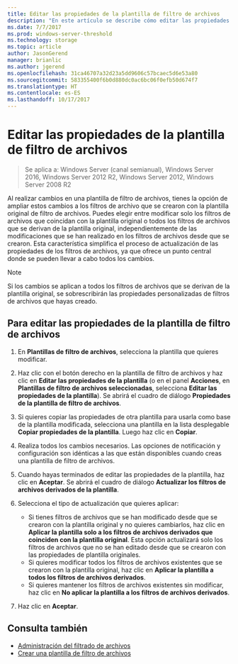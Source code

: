 ```yaml
---
title: Editar las propiedades de la plantilla de filtro de archivos
description: "En este artículo se describe cómo editar las propiedades de la plantilla de filtro de archivos"
ms.date: 7/7/2017
ms.prod: windows-server-threshold
ms.technology: storage
ms.topic: article
author: JasonGerend
manager: brianlic
ms.author: jgerend
ms.openlocfilehash: 31ca46707a32d23a5dd9606c57bcaec5d6e53a80
ms.sourcegitcommit: 583355400f6b0d880dc0ac6bc06f0efb50d674f7
ms.translationtype: HT
ms.contentlocale: es-ES
ms.lasthandoff: 10/17/2017
---
```

# <a name="edit-file-screen-template-properties"></a>Editar las propiedades de la plantilla de filtro de archivos

> Se aplica a: Windows Server (canal semianual), Windows Server 2016, Windows Server 2012 R2, Windows Server 2012, Windows Server 2008 R2

Al realizar cambios en una plantilla de filtro de archivos, tienes la opción de ampliar estos cambios a los filtros de archivo que se crearon con la plantilla original de filtro de archivos. Puedes elegir entre modificar solo los filtros de archivos que coincidan con la plantilla original o todos los filtros de archivos que se derivan de la plantilla original, independientemente de las modificaciones que se han realizado en los filtros de archivos desde que se crearon. Esta característica simplifica el proceso de actualización de las propiedades de los filtros de archivos, ya que ofrece un punto central donde se pueden llevar a cabo todos los cambios.

> [!Note]
> Si los cambios se aplican a todos los filtros de archivos que se derivan de la plantilla original, se sobrescribirán las propiedades personalizadas de filtros de archivos que hayas creado.

## <a name="to-edit-file-screen-template-properties"></a>Para editar las propiedades de la plantilla de filtro de archivos

1.  En **Plantillas de filtro de archivos**, selecciona la plantilla que quieres modificar.

2.  Haz clic con el botón derecho en la plantilla de filtro de archivos y haz clic en **Editar las propiedades de la plantilla** (o en el panel **Acciones**, en **Plantillas de filtro de archivos seleccionadas**, selecciona **Editar las propiedades de la plantilla**). Se abrirá el cuadro de diálogo **Propiedades de la plantilla de filtro de archivos**.

3.  Si quieres copiar las propiedades de otra plantilla para usarla como base de la plantilla modificada, selecciona una plantilla en la lista desplegable **Copiar propiedades de la plantilla**. Luego haz clic en **Copiar**.

4.  Realiza todos los cambios necesarios. Las opciones de notificación y configuración son idénticas a las que están disponibles cuando creas una plantilla de filtro de archivos.

5.  Cuando hayas terminados de editar las propiedades de la plantilla, haz clic en **Aceptar**. Se abrirá el cuadro de diálogo **Actualizar los filtros de archivos derivados de la plantilla**.

6.  Selecciona el tipo de actualización que quieres aplicar:

    -   Si tienes filtros de archivos que se han modificado desde que se crearon con la plantilla original y no quieres cambiarlos, haz clic en **Aplicar la plantilla solo a los filtros de archivos derivados que coinciden con la plantilla original**. Esta opción actualizará solo los filtros de archivos que no se han editado desde que se crearon con las propiedades de plantilla originales.
    -   Si quieres modificar todos los filtros de archivos existentes que se crearon con la plantilla original, haz clic en **Aplicar la plantilla a todos los filtros de archivos derivados**.
    -   Si quieres mantener los filtros de archivos existentes sin modificar, haz clic en **No aplicar la plantilla a los filtros de archivos derivados**.

7.  Haz clic en **Aceptar**.

## <a name="see-also"></a>Consulta también

-   [Administración del filtrado de archivos](file-screening-management.md)
-   [Crear una plantilla de filtro de archivos](create-file-screen-template.md)


